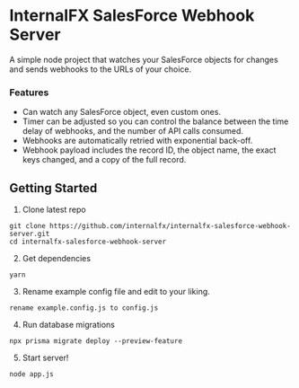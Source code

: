 
# InternalFX SalesForce Webhook Server

A simple node project that watches your SalesForce objects for changes and sends webhooks to the URLs of your choice.

### Features

- Can watch any SalesForce object, even custom ones.
- Timer can be adjusted so you can control the balance between the time delay of webhooks, and the number of API calls consumed.
- Webhooks are automatically retried with exponential back-off.
- Webhook payload includes the record ID, the object name, the exact keys changed, and a copy of the full record.

## Getting Started

1. Clone latest repo
```
git clone https://github.com/internalfx/internalfx-salesforce-webhook-server.git
cd internalfx-salesforce-webhook-server
```

2. Get dependencies
```
yarn
```

3. Rename example config file and edit to your liking.
```
rename example.config.js to config.js
```

4. Run database migrations
```
npx prisma migrate deploy --preview-feature
```

5. Start server!
```
node app.js
```